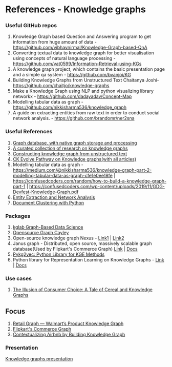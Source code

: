 # References - Knowledge graphs


### Useful GitHub repos 
1. Knowledge Graph based Question and Answering program to get information from huge amount of data - https://github.com/vibhavnirmal/Knowledge-Graph-based-QnA 
2. Converting textual data to knowledge graph for better visualisation using concepts of natural language processing  - https://github.com/vat0599/Information-Retrieval-using-KGs 
3. A knowledge graph project, which contains the basic presentation page and a simple qa system  - https://github.com/bvanjoi/KG 
4. Building Knowledge Graphs from Unstructured Text Chaitanya Joshi- https://github.com/chaitjo/knowledge-graphs 
5. Make a Knowledge Graph using NLP and python visualizing library networkx  - https://github.com/dadayadav/Concept-Map
6. Modelling tabular data as graph - https://github.com/nikkisharma536/knowledge_graph
7. A guide on extracting entities from raw text in order to conduct social network analysis. - https://github.com/brandomr/ner2sna


### Useful References
1. [Graph database, with native graph storage and processing](https://neo4j.com/developer/)
1. [A curated collection of research on knowledge graphs](http://shaoxiong.rocks/awesome-knowledge-graph/)
1. [Constructing knowledge graph from unstructured text](https://www.cse.iitk.ac.in/users/cs365/2015/projects.html)
1. [CK Evolve Pathway on Knowledge graphs(with all articles)](https://degreed.com/paths?path=knowledge-graph&id=1329856&orgsso=cavinkare)
1. Modelling tabular data as graph - https://medium.com/@nikkisharma536/knowledge-graph-part-2-modelling-tabular-data-as-graph-cfe1e0ee18fe | https://confusedcoders.com/random/how-to-build-a-knowledge-graph-part-1 | https://confusedcoders.com/wp-content/uploads/2019/11/GDG-Devfest-Knowledge-Graph.pdf
1. [Entity Extraction and Network Analysis](http://brandonrose.org/ner2sna)
1. [Document Clustering with Python](http://brandonrose.org/clustering)

### Packages
1. [kglab Graph-Based Data Science](https://derwen.ai/docs/kgl/)
1. [Opensource Graph Cayley](https://cayley.io/)
1. Open-source knowledge graph Nexus - [Link1](https://bluebrainnexus.io/) | [Link2](https://nexus-forge.readthedocs.io/en/latest/index.html)
1. Janus graph - Distributed, open source, massively scalable graph database(Used by Flipkart's Commerce Graph) [Link](https://janusgraph.org/) | [Docs](https://docs.janusgraph.org/) 
1. [Pykg2vec: Python Library for KGE Methods](https://pypi.org/project/pykg2vec/) 
1. Python library for Representation Learning on Knowledge Graphs -  [Link](https://github.com/Accenture/AmpliGraph) | [Docs](https://docs.ampligraph.org/en/1.3.1/) 


### Use cases
1. [The Illusion of Consumer Choice: A Tale of Cereal and Knowledge Graphs](https://neo4j.com/blog/the-illusion-of-consumer-choice-a-tale-of-cereal-and-knowledge-graphs/?ref=blog)


## Focus
1. [Retail Graph — Walmart’s Product Knowledge Graph](https://medium.com/walmartglobaltech/retail-graph-walmarts-product-knowledge-graph-6ef7357963bc)
2. [Flipkart's Commerce Graph](https://tech.flipkart.com/flipkart-commerce-graph-evaluation-of-graph-data-stores-8fe0f964affd)
3. [Contextualizing Airbnb by Building Knowledge Graph](https://medium.com/airbnb-engineering/contextualizing-airbnb-by-building-knowledge-graph-b7077e268d5a)

### Presentation
[Knowledge graphs presentation](https://web.stanford.edu/class/cs520/abstracts/rathle.pdf)
